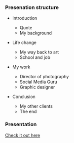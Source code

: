 ### Presenation structure

- Introduction
  - Quote 
  - My background

- Life change
  - My way back to art
  - School and job
  
- My work
  - Director of photography
  - Social Media Guru
  - Graphic designer
  
- Conclusion  
  - My other clients
  - The end

### Presentation
[Check it out here](https://github.com/edwardkelnar/English-for-designers/blob/main/English_presentation.pdf)
